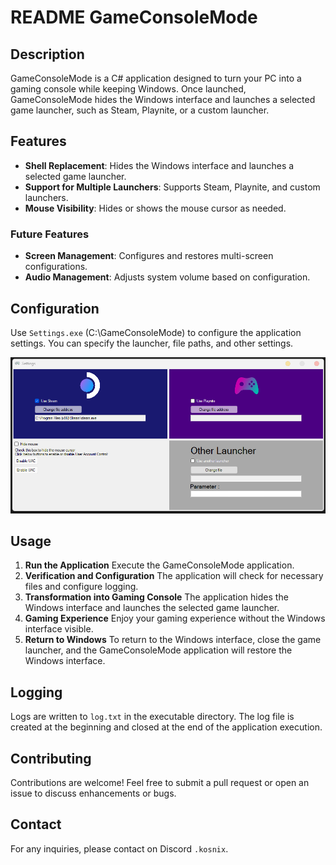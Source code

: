 # README GameConsoleMode

## Description

GameConsoleMode is a C# application designed to turn your PC into a gaming console while keeping Windows. Once launched, GameConsoleMode hides the Windows interface and launches a selected game launcher, such as Steam, Playnite, or a custom launcher.

## Features

- **Shell Replacement**: Hides the Windows interface and launches a selected game launcher.
- **Support for Multiple Launchers**: Supports Steam, Playnite, and custom launchers.
- **Mouse Visibility**: Hides or shows the mouse cursor as needed.

### Future Features

- **Screen Management**: Configures and restores multi-screen configurations.
- **Audio Management**: Adjusts system volume based on configuration.

## Configuration

Use `Settings.exe` (C:\GameConsoleMode) to configure the application settings. You can specify the launcher, file paths, and other settings.

![Settings Illustration](https://raw.githubusercontent.com/Kosnix/GameConsoleMode/main/settings.png)

## Usage

1. **Run the Application**
   Execute the GameConsoleMode application.
2. **Verification and Configuration**
   The application will check for necessary files and configure logging.
3. **Transformation into Gaming Console**
   The application hides the Windows interface and launches the selected game launcher.
4. **Gaming Experience**
   Enjoy your gaming experience without the Windows interface visible.
5. **Return to Windows**
   To return to the Windows interface, close the game launcher, and the GameConsoleMode application will restore the Windows interface.

## Logging

Logs are written to `log.txt` in the executable directory. The log file is created at the beginning and closed at the end of the application execution.

## Contributing

Contributions are welcome! Feel free to submit a pull request or open an issue to discuss enhancements or bugs.

## Contact

For any inquiries, please contact on Discord `.kosnix`.

